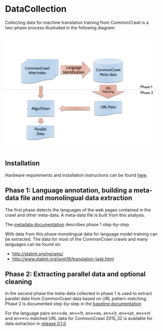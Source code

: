 # DataCollection

Collecting data for machine translation training from CommonCrawl is a two-phase process illustrated in the following diagram:

![CommonCrawl process diagram](/common_crawl_process.png?raw=true "CommonCrawl data collection process")

## Installation

Hardware requirements and installation instructions can be found [here](/INSTALL.md).

## Phase 1: Language annotation, building a meta-data file and monolingual data extraction

The first phase detects the languages of the web pages contained in the crawl and other meta-data. A meta-data file is built from this analysis.

The [metadata documentation](/metadata/metadata.md) describes phase 1 step-by-step.

With data from this phase monolingual data for language model training can be extracted. The data for most of the CommonCrawl crawls and many languages can be found on:

* http://statmt.org/ngrams/
* http://www.statmt.org/wmt16/translation-task.html


## Phase 2: Extracting parallel data and optional cleaning
 
In the second phase the meta-data collected in phase 1 is used to extract parallel data from CommonCrawl data based on URL pattern matching. Phase 2 is documented step-by-step in the [baseline documentation](/baseline/baseline.md)

For the language pairs en↔de, en↔fr, en↔es, en↔it, en↔pt, en↔nl and en↔ru matched URL data for CommonCrawl 2015_32 is available for data extraction in [release 0.1.0](https://github.com/ModernMT/DataCollection/releases/tag/0.1.0)
